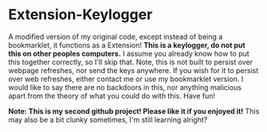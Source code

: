 # Extension-Keylogger
A modified version of my original code, except instead of being a bookmarklet, it functions as a Extension!
**This is a keylogger, do not put this on other peoples computers.**
I assume you already know how to put this together correctly, so I'll skip that.
Note, this is not built to persist over webpage refreshes, nor send the keys anywhere. If you wish for it to persist over web refreshes, either contact me or use my bookmarklet version. I would like to say there are no backdoors in this, nor anything malicious apart from the theory of what you could do with this. Have fun!

**Note: This is my second github project! Please like it if you enjoyed it!**
This may also be a bit clunky sometimes, I'm still learning alright?

